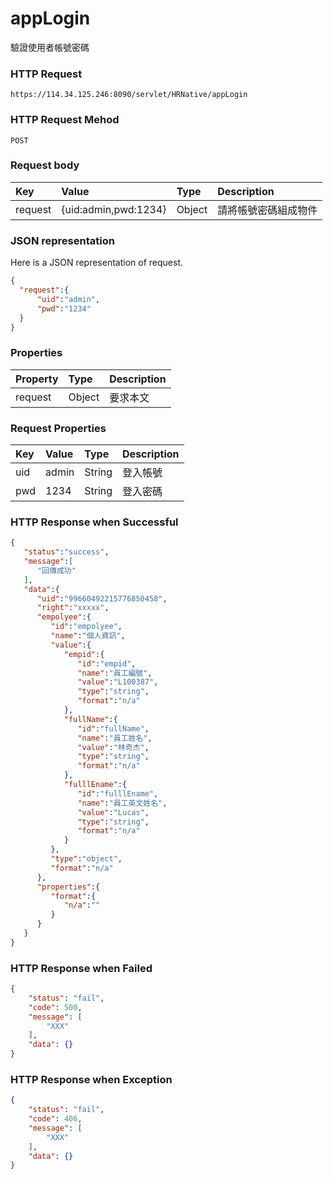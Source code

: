 # appLogin
驗證使用者帳號密碼

### HTTP Request
```
https://114.34.125.246:8090/servlet/HRNative/appLogin
```

### HTTP Request Mehod
```
POST
```

### Request body
| Key | Value | Type | Description |
|:----------|:-------------|:-----|:------------|
| request | {uid:admin,pwd:1234} | Object | 請將帳號密碼組成物件 |

### JSON representation
Here is a JSON representation of request.
```json
{
  "request":{
      "uid":"admin",
      "pwd":"1234"
  }
}
```

### Properties
| Property | Type | Description |
|:---------|:-----|:------------|
| request | Object | 要求本文 |

### Request Properties
| Key | Value | Type | Description
|:----------|:-------------|:-----|:------------|
| uid | admin | String | 登入帳號 |
| pwd | 1234 | String | 登入密碼 |

### HTTP Response when Successful
```json
{
   "status":"success",
   "message":[
      "回傳成功"
   ],
   "data":{
      "uid":"99660492215776850458",
      "right":"xxxxx",
      "empolyee":{
         "id":"empolyee",
         "name":"個人資訊",
         "value":{
            "empid":{
               "id":"empid",
               "name":"員工編號",
               "value":"L100387",
               "type":"string",
               "format":"n/a"
            },
            "fullName":{
               "id":"fullName",
               "name":"員工姓名",
               "value":"林奇杰",
               "type":"string",
               "format":"n/a"
            },
            "fulllEname":{
               "id":"fulllEname",
               "name":"員工英文姓名",
               "value":"Lucas",
               "type":"string",
               "format":"n/a"
            }
         },
         "type":"object",
         "format":"n/a"
      },
      "properties":{
         "format":{
            "n/a":""
         }
      }
   }
}
```

### HTTP Response when Failed
```json
{
    "status": "fail",
    "code": 500,
    "message": [
        "XXX"
    ],
    "data": {}
}
```

### HTTP Response when Exception
```json
{
    "status": "fail",
    "code": 406,
    "message": [
        "XXX"
    ],
    "data": {}
}
```
